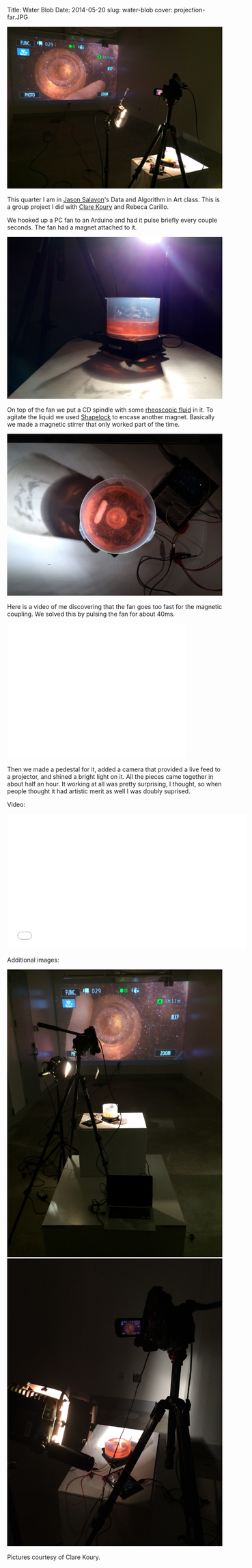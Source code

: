 Title: Water Blob
Date: 2014-05-20
slug: water-blob
cover: projection-far.JPG

<img src="images/water-blob/projection-far.JPG"/>

This quarter I am in [Jason Salavon](http://www.salavon.com)'s Data
and Algorithm in Art class. This is a group project I did with
[Clare Koury](http://clarekoury.tumblr.com) and Rebeca Carillo.

We hooked up a PC fan to an Arduino and had it pulse briefly every
couple seconds. The fan had a magnet attached to it.

<img src="images/water-blob/pool-side.jpg"/>

On top of the fan we put a CD spindle with some
[rheoscopic fluid](http://www.instructables.com/id/Making-Rheoscopic-Fluid/?ALLSTEPS)
in it. To agitate the liquid we used
[Shapelock](http://shapelock.com/) to encase another magnet. Basically
we made a magnetic stirrer that only worked part of the time.

<img src="images/water-blob/pool-top.jpg"/>

Here is a video of me discovering that the fan goes too fast for the
magnetic coupling. We solved this by pulsing the fan for about 40ms.

<iframe width="420" height="315"
src="//www.youtube.com/embed/a6MGmMGI2XQ" frameborder="0"
allowfullscreen></iframe>

Then we made a pedestal for it, added a camera that provided a live
feed to a projector, and shined a bright light on it. All the pieces
came together in about half an hour. It working at all was pretty
surprising, I thought, so when people thought it had artistic merit as
well I was doubly suprised.

Video:

<iframe width="560" height="315" src="//www.youtube.com/embed/yCI13KS8Hrw" frameborder="0" allowfullscreen></iframe>

Additional images:

<img src="images/water-blob/long-view.jpg">

<img src="images/water-blob/apparatus.jpg">

Pictures courtesy of Clare Koury.
